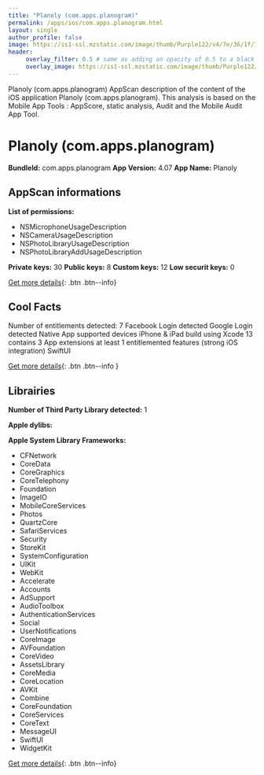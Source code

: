 ```yaml
---
title: "Planoly (com.apps.planogram)"
permalink: /apps/ios/com.apps.planogram.html
layout: single
author_profile: false
image: https://is1-ssl.mzstatic.com/image/thumb/Purple122/v4/7e/36/1f/7e361f37-45db-6909-097b-5ddecc8bbe01/AppIcon-0-1x_U007emarketing-0-7-0-85-220.png/512x512bb.jpg
header: 
     overlay_filter: 0.5 # same as adding an opacity of 0.5 to a black background
     overlay_image: https://is1-ssl.mzstatic.com/image/thumb/Purple122/v4/7e/36/1f/7e361f37-45db-6909-097b-5ddecc8bbe01/AppIcon-0-1x_U007emarketing-0-7-0-85-220.png/512x512bb.jpg
---
```

Planoly (com.apps.planogram) AppScan description of the content of the iOS application Planoly (com.apps.planogram). This analysis is based on the Mobile App Tools : AppScore, static analysis, Audit and the Mobile Audit App Tool.

# Planoly (com.apps.planogram)

**BundleId:** com.apps.planogram
**App Version:** 4.07
**App Name:** Planoly


## AppScan informations 

**List of permissions:** 
- NSMicrophoneUsageDescription
- NSCameraUsageDescription
- NSPhotoLibraryUsageDescription
- NSPhotoLibraryAddUsageDescription
  
  
**Private keys:** 30
**Public keys:** 8
**Custom keys:** 12
**Low securit keys:** 0
  
[Get more details](/pricing.html){: .btn .btn--info}

## Cool Facts

Number of entitlements detected: 7
Facebook Login detected
Google Login detected
Native App
supported devices iPhone & iPad
build using Xcode 13
contains 3 App extensions
at least 1 entitlemented features (strong iOS integration)
SwiftUI
  
[Get more details](/pricing.html){: .btn .btn--info }

## Librairies 
**Number of Third Party Library detected:** 1


**Apple dylibs:**


**Apple System Library Frameworks:**
- CFNetwork
- CoreData
- CoreGraphics
- CoreTelephony
- Foundation
- ImageIO
- MobileCoreServices
- Photos
- QuartzCore
- SafariServices
- Security
- StoreKit
- SystemConfiguration
- UIKit
- WebKit
- Accelerate
- Accounts
- AdSupport
- AudioToolbox
- AuthenticationServices
- Social
- UserNotifications
- CoreImage
- AVFoundation
- CoreVideo
- AssetsLibrary
- CoreMedia
- CoreLocation
- AVKit
- Combine
- CoreFoundation
- CoreServices
- CoreText
- MessageUI
- SwiftUI
- WidgetKit


  
[Get more details](/pricing.html){: .btn .btn--info}

